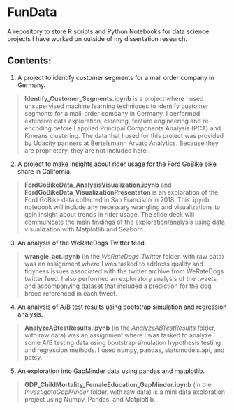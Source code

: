 # FunData

A repository to store R scripts and Python Notebooks for data science projects I have worked on outside of my dissertation research.

## Contents:
1. A project to identify customer segments for a mail order company in Germany.
> **Identify_Customer_Segments.ipynb** is a project where I used unsupervised machine learning techniques to identify customer segments for a mail-order company in Germany. I performed extensive data exploration, cleaning, feature engineering and re-encoding before I applied Principal Components Analysis (PCA) and Kmeans clustering. The data that I used for this project was provided by Udacity partners at Bertelsmann Arvato Analytics. Because they are proprietary, they are not included here.

2. A project to make insights about rider usage for the Ford GoBike bike share in California.
>**FordGoBikeData_AnalysisVisualization.ipynb** and **FordGoBikeData_VisualizationPresentaton** is an exploration of the Ford GoBike data collected in San Francisco in 2018. This .ipynb notebook will include any necessary wrangling and visualizations to gain insight about trends in rider usage. The slide deck will communicate the main findings of the exploration/analysis using data visualization with Matplotlib and Seaborn.

3. An analysis of the WeRateDogs Twitter feed.
>**wrangle_act.ipynb** (in the _WeRateDogs_Twitter_ folder, with raw data) was an assignment where I was tasked to address quality and tidyness issues associated with the twitter archive from WeRateDogs twitter feed. I also performed an exploratory analysis of the tweets and accompanying dataset that included a prediction for the dog breed referenced in each tweet.

4. An analysis of A/B test results using bootstrap simulation and regression analysis.
>**AnalyzeABtestResults.ipynb** (in the _AnalyzeABTestResults_ folder, with raw data) was an assignment where I was tasked to analyze some A/B testing data using bootstrap simulation hypothesis testing and regression methods. I used numpy, pandas, statsmodels.api, and patsy.

5. An exploration into GapMinder data using pandas and matplotlib.
>**GDP_ChildMortality_FemaleEducation_GapMinder.ipynb** (in the _InvestigateGapMinder_ folder, with raw data) is a mini data exploration project using Numpy, Pandas, and Matplotlib.   

